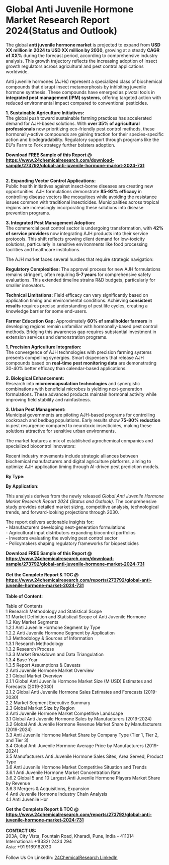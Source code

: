 <h1>Global Anti Juvenile Hormone Market Research Report 2024(Status and Outlook)</h1><p>The global <strong>anti juvenile hormone market</strong> is projected to expand from <strong>USD XX million in 2024 to USD XX million by 2030</strong>, growing at a steady <strong>CAGR of XX%</strong> during the forecast period, according to comprehensive industry analysis. This growth trajectory reflects the increasing adoption of insect growth regulators across agricultural and pest control applications worldwide.</p><p>Anti juvenile hormones (AJHs) represent a specialized class of biochemical compounds that disrupt insect metamorphosis by inhibiting juvenile hormone synthesis. These compounds have emerged as pivotal tools in <strong>integrated pest management (IPM) systems</strong>, offering targeted action with reduced environmental impact compared to conventional pesticides.</p><p><strong>1. Sustainable Agriculture Initiatives:</strong><br>
The global push toward sustainable farming practices has accelerated demand for AJH-based solutions. With <strong>over 35% of agricultural professionals</strong> now prioritizing eco-friendly pest control methods, these hormonally-active compounds are gaining traction for their species-specific action and biodegradability. Regulatory support through programs like the EU's Farm to Fork strategy further bolsters adoption.</p><div><b>Download FREE Sample of this Report @ 
            <a href="https://www.24chemicalresearch.com/download-sample/273792/global-anti-juvenile-hormone-market-2024-731">
            https://www.24chemicalresearch.com/download-sample/273792/global-anti-juvenile-hormone-market-2024-731</a></b></div><br><p><strong>2. Expanding Vector Control Applications:</strong><br>
Public health initiatives against insect-borne diseases are creating new opportunities. AJH formulations demonstrate <strong>85-92% efficacy</strong> in controlling disease vectors like mosquitoes while avoiding the resistance issues common with traditional insecticides. Municipalities across tropical regions are increasingly incorporating these solutions into disease prevention programs.</p><p><strong>3. Integrated Pest Management Adoption:</strong><br>
The commercial pest control sector is undergoing transformation, with <strong>42% of service providers</strong> now integrating AJH products into their service protocols. This shift reflects growing client demand for low-toxicity solutions, particularly in sensitive environments like food processing facilities and healthcare institutions.</p><p>The AJH market faces several hurdles that require strategic navigation:</p><p><strong>Regulatory Complexities:</strong> The approval process for new AJH formulations remains stringent, often requiring <strong>5-7 years</strong> for comprehensive safety evaluations. This extended timeline strains R&amp;D budgets, particularly for smaller innovators.</p><p><strong>Technical Limitations:</strong> Field efficacy can vary significantly based on application timing and environmental conditions. Achieving <strong>consistent results</strong> requires precise understanding of pest life cycles, creating a knowledge barrier for some end-users.</p><p><strong>Farmer Education Gap:</strong> Approximately <strong>60% of smallholder farmers</strong> in developing regions remain unfamiliar with hormonally-based pest control methods. Bridging this awareness gap requires substantial investment in extension services and demonstration programs.</p><p><strong>1. Precision Agriculture Integration:</strong><br>
The convergence of AJH technologies with precision farming systems presents compelling synergies. Smart dispensers that release AJH compounds based on <strong>real-time pest monitoring data</strong> are demonstrating 30-40% better efficacy than calendar-based applications.</p><p><strong>2. Biological Enhancement:</strong><br>
Research into <strong>microencapsulation technologies</strong> and synergistic combinations with beneficial microbes is yielding next-generation formulations. These advanced products maintain hormonal activity while improving field stability and rainfastness.</p><p><strong>3. Urban Pest Management:</strong><br>
Municipal governments are piloting AJH-based programs for controlling cockroach and bedbug populations. Early results show <strong>75-80% reduction</strong> in pest resurgence compared to neurotoxic insecticides, making these solutions attractive for sensitive urban environments.</p><p>The market features a mix of established agrochemical companies and specialized biocontrol innovators:</p><p>Recent industry movements include strategic alliances between biochemical manufacturers and digital agriculture platforms, aiming to optimize AJH application timing through AI-driven pest prediction models.</p><p><strong>By Type:</strong></p><p><strong>By Application:</strong></p><p>This analysis derives from the newly released <em>Global Anti Juvenile Hormone Market Research Report 2024 (Status and Outlook)</em>. The comprehensive study provides detailed market sizing, competitive analysis, technological trends, and forward-looking projections through 2030.</p><p>The report delivers actionable insights for:<br>
- Manufacturers developing next-generation formulations<br>
- Agricultural input distributors expanding biocontrol portfolios<br>
- Investors evaluating the evolving pest control sector<br>
- Policymakers shaping regulatory frameworks for biopesticides</p><div><b>Download FREE Sample of this Report @ 
            <a href="https://www.24chemicalresearch.com/download-sample/273792/global-anti-juvenile-hormone-market-2024-731">
            https://www.24chemicalresearch.com/download-sample/273792/global-anti-juvenile-hormone-market-2024-731</a></b></div><br><div><b>Get the Complete Report & TOC @ 
            <a href="https://www.24chemicalresearch.com/reports/273792/global-anti-juvenile-hormone-market-2024-731">
            https://www.24chemicalresearch.com/reports/273792/global-anti-juvenile-hormone-market-2024-731</a></b></div><br>
            <b>Table of Content:</b><p>Table of Contents<br />
1 Research Methodology and Statistical Scope<br />
1.1 Market Definition and Statistical Scope of Anti Juvenile Hormone<br />
1.2 Key Market Segments<br />
1.2.1 Anti Juvenile Hormone Segment by Type<br />
1.2.2 Anti Juvenile Hormone Segment by Application<br />
1.3 Methodology & Sources of Information<br />
1.3.1 Research Methodology<br />
1.3.2 Research Process<br />
1.3.3 Market Breakdown and Data Triangulation<br />
1.3.4 Base Year<br />
1.3.5 Report Assumptions & Caveats<br />
2 Anti Juvenile Hormone Market Overview<br />
2.1 Global Market Overview<br />
2.1.1 Global Anti Juvenile Hormone Market Size (M USD) Estimates and Forecasts (2019-2030)<br />
2.1.2 Global Anti Juvenile Hormone Sales Estimates and Forecasts (2019-2030)<br />
2.2 Market Segment Executive Summary<br />
2.3 Global Market Size by Region<br />
3 Anti Juvenile Hormone Market Competitive Landscape<br />
3.1 Global Anti Juvenile Hormone Sales by Manufacturers (2019-2024)<br />
3.2 Global Anti Juvenile Hormone Revenue Market Share by Manufacturers (2019-2024)<br />
3.3 Anti Juvenile Hormone Market Share by Company Type (Tier 1, Tier 2, and Tier 3)<br />
3.4 Global Anti Juvenile Hormone Average Price by Manufacturers (2019-2024)<br />
3.5 Manufacturers Anti Juvenile Hormone Sales Sites, Area Served, Product Type<br />
3.6 Anti Juvenile Hormone Market Competitive Situation and Trends<br />
3.6.1 Anti Juvenile Hormone Market Concentration Rate<br />
3.6.2 Global 5 and 10 Largest Anti Juvenile Hormone Players Market Share by Revenue<br />
3.6.3 Mergers & Acquisitions, Expansion<br />
4 Anti Juvenile Hormone Industry Chain Analysis<br />
4.1 Anti Juvenile Hor</p><div><b>Get the Complete Report & TOC @ 
            <a href="https://www.24chemicalresearch.com/reports/273792/global-anti-juvenile-hormone-market-2024-731">
            https://www.24chemicalresearch.com/reports/273792/global-anti-juvenile-hormone-market-2024-731</a></b></div><br><b>CONTACT US:</b><br>
            203A, City Vista, Fountain Road, Kharadi, Pune, India - 411014<br>
            International: +1(332) 2424 294<br>
            Asia: +91 9169162030 <br><br>
            Follow Us On LinkedIn: <a href="https://www.linkedin.com/company/24chemicalresearch/">24ChemicalResearch LinkedIn</a>